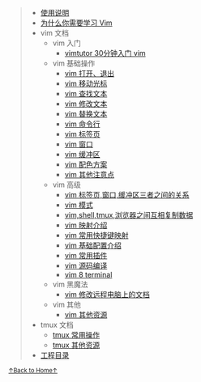 > * [使用说明](doc/README_02_how_to_use_this_document.md)
> * [为什么你需要学习 Vim](doc/README_01_why_you_need_learn_vim.md)
> * vim 文档
>     * vim 入门
>         * [vimtutor 30分钟入门 vim](doc/README_vim_tutor.md)
>     * vim 基础操作
>         * [vim 打开、退出](doc/README_vim_openclose.md)
>         * [vim 移动光标](doc/README_vim_movecursor.md)
>         * [vim 查找文本](doc/README_vim_search.md)
>         * [vim 修改文本](doc/README_vim_modify.md)
>         * [vim 替换文本](doc/README_vim_substitute.md)
>         * [vim 命令行](doc/README_vim_cmdline.md)
>         * [vim 标签页](doc/README_vim_tab.md)
>         * [vim 窗口](doc/README_vim_windows.md)
>         * [vim 缓冲区](doc/README_vim_buffer.md)
>         * [vim 配色方案](doc/README_vim_colorscheme.md)
>         * [vim 其他注意点](doc/README_vim_miscellanes.md)
>     * vim 高级
>         * [vim 标签页,窗口,缓冲区三者之间的关系](README_vim_tab_windows_buffer.md)
>         * [vim 模式](doc/README_vim_mode.md)
>         * [vim,shell,tmux,浏览器之间互相复制数据](doc/README_vim_copydata.md)
>         * [vim 映射介绍](doc/README_vim_mapping_introduction.md)
>         * [vim 常用快捷键映射](doc/README_vim_mapping_common_used.md)
>         * [vim 基础配置介绍](doc/README_vim_basicsetting.md)
>         * [vim 常用插件](doc/README_vim_plugin.md)
>         * [vim 源码编译](doc/README_vim_build.md)
>         * [vim 8 terminal](doc/README_vim_terminal.md)
>     * vim 黑魔法
>         * [vim 修改远程电脑上的文档](README_vim_darkmagic_modify_remote_file.md)
>     * vim 其他
>         * [vim 其他资源](doc/README_vim_resource.md)
> * tmux 文档
>     * [tmux 常用操作](doc/README_tmux_basic.md)
>     * [tmux 其他资源](doc/README_tmux_resource.md)
> * [工程目录](doc/README_00_project_directory.md)

<a href='https://github.com/MDGSF/MyVim'><small>↑Back to Home↑</small></a>

